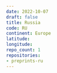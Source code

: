 ```yaml
---
date: 2022-10-07
draft: false
title: Russia
code: RU
continent: Europe
latitude:
longitude:
repo_count: 1
repositories:
- preprints-ru
---
```



